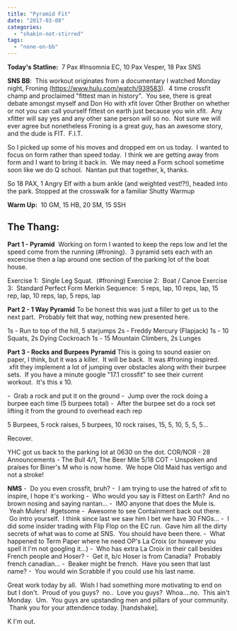 ```yaml
---
title: "Pyramid Fit"
date: "2017-03-08"
categories: 
  - "shakin-not-stirred"
tags: 
  - "none-on-bb"
---
```


**Today's Statline:**  7 Pax #Insomnia EC, 10 Pax Vesper, 18 Pax SNS

**SNS BB**:  This workout originates from a documentary I watched Monday night, Froning (https://www.hulu.com/watch/939583).  4 time crossfit champ and proclaimed "fittest man in history".  You see, there is great debate amongst myself and Don Ho with xfit lover Other Brother on whether or not you can call yourself fittest on earth just because you win xfit.  Any xfitter will say yes and any other sane person will so no.  Not sure we will ever agree but nonetheless Froning is a great guy, has an awesome story, and the dude is FIT.  F.I.T.

So I picked up some of his moves and dropped em on us today.  I wanted to focus on form rather than speed today.  I think we are getting away from form and I want to bring it back in.  We may need a Form school sometime soon like we do Q school.  Nantan put that together, k, thanks.

So 18 PAX, 1 Angry Elf with a bum ankle (and weighted vest!?!), headed into the park. Stopped at the crosswalk for a familiar Shutty Warmup

**Warm Up:**  10 GM, 15 HB, 20 SM, 15 SSH

## **The Thang:**

**Part 1 - Pyramid**  Working on form I wanted to keep the reps low and let the speed come from the running (#froning).  3 pyramid sets each with an excercise then a lap around one section of the parking lot of the boat house.

Exercise 1:  Single Leg Squat.  (#froning) Exercise 2:  Boat / Canoe Exercise 3:  Standard Perfect Form Merkin Sequence:  5 reps, lap, 10 reps, lap, 15 rep, lap, 10 reps, lap, 5 reps, lap

**Part 2 - 1 Way Pyramid** To be honest this was just a filler to get us to the next part.  Probably felt that way, nothing new presented here.

1s - Run to top of the hill, 5 starjumps 2s - Freddy Mercury (Flapjack) 1s - 10 Squats, 2s Dying Cockroach 1s - 15 Mountain Climbers, 2s Lunges

**Part 3 - Rocks and Burpees Pyramid** This is going to sound easier on paper, I think, but it was a killer.  It will be back.  It was #froning inspired.  xfit they implement a lot of jumping over obstacles along with their burpee sets.  If you have a minute google "17.1 crossfit" to see their current workout.  It's this x 10.

\-  Grab a rock and put it on the ground -  Jump over the rock doing a burpee each time (5 burpees total) -  After the burpee set do a rock set lifting it from the ground to overhead each rep

5 Burpees, 5 rock raises, 5 burpees, 10 rock raises, 15, 5, 10, 5, 5, 5...

Recover.

YHC got us back to the parking lot at 0630 on the dot. COR/NOR - 28 Announcements - The Bull 4/1, The Beer Mile 5/18 COT - Unspoken and praises for Biner's M who is now home.  We hope Old Maid has vertigo and not a stroke!

**NMS** \-  Do you even crossfit, bruh? -  I am trying to use the hatred of xfit to inspire, I hope it's working -  Who would you say is Fittest on Earth?  And no brown nosing and saying nantan... -  IMO anyone that does the Mule is.  Yeah Mulers!  #getsome -  Awesome to see Containment back out there.  Go intro yourself.  I think since last we saw him I bet we have 30 FNGs... -  I did some insider trading with Flip Flop on the EC run.  Gave him all the dirty secrets of what was to come at SNS.  You should have been there. -  What happened to Term Paper where he need OP's La Croix (or however you spell it I'm not googling it...) -  Who has extra La Croix in their call besides French people and Hoser? -  Get it, b/c Hoser is from Canadia?  Probably french canadian... -  Beaker might be french.  Have you seen that last name? -  You would win Scrabble if you could use his last name.

Great work today by all.  Wish I had something more motivating to end on but I don't.  Proud of you guys?  no..  Love you guys?  Whoa....no.  This ain't Monday.  Um.  You guys are upstanding men and pillars of your community.  Thank you for your attendence today. \[handshake\].

K I'm out.
